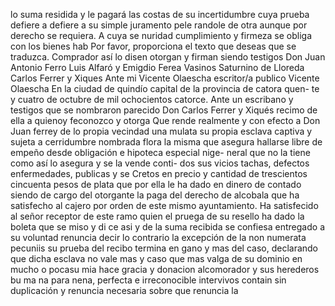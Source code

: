 lo suma residida y le pagará las costas de su incertidumbre
cuya prueba defiere a defiere a su simple juramento pele
randole de otra aunque por derecho se requiera. A cuya se
nuridad cumplimiento y firmeza se obliga con los bienes hab
Por favor, proporciona el texto que deseas que se traduzca.
Comprador así lo disen otorgan y firman siendo testigos Don Juan Antonio Ferro Luis Alfaró y Emigdio Ferea Vasinos Saturnino de Lloreda Carlos Ferrer y Xiques Ante mi
Vicente Olaescha
escritor/a
publico
Vicente Olaescha
En la ciudad de quindío capital de la provincia de catora quen- te y cuatro de octubre de mil ochocientos catorce. Ante un escribano y testigos que se nombraron parecido Don Carlos Ferrer
y Xiqués recimo de ella a quienoy feconozco y otorga Que
rende realmente y con efecto a Don Juan ferrey de lo
propia vecindad una mulata su propia esclava captiva y sujeta
a cerridumbre nombrada flora la misma que asegura hallarse libre de empeño desde obligación e hipoteca especial nige- neral que no la tiene como así lo asegura y se la vende conti- dos sus vicios tachas, defectos enfermedades, publicas y se
Cretos en precio y cantidad de trescientos cincuenta pesos de plata que por ella le ha dado en dinero de contado siendo de cargo del otorgante la paga del derecho de alcobala que ha satisfecho al cajero por orden de este mismo ayuntamiento.
Ha satisfecido al señor receptor de este ramo quien el pruega de su resello ha dado la boleta que se miso y di ce asi y de la suma recibida se confiesa entregado a su voluntad renuncia decir lo contrario la excepción de la
non numerata pecuniis su prueba del recibo termina en
gano y mas del caso, declarando que dicha esclava no vale
mas y caso que mas valga de su dominio en mucho o pocasu
mia hace gracia y donacion alcomorador y sus herederos bu
ma
na
para
nena,
perfecta
e
irreconocible
intervivos
contain
sin
duplicación
y
renuncia
necesaria
sobre
que
renuncia
la